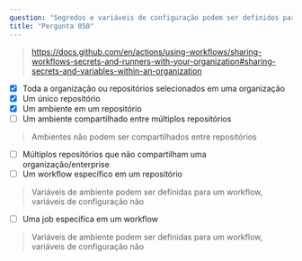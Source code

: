 ```yaml
---
question: "Segredos e variáveis de configuração podem ser definidos para: (Selecione três.)"
title: "Pergunta 050"
---
```



> https://docs.github.com/en/actions/using-workflows/sharing-workflows-secrets-and-runners-with-your-organization#sharing-secrets-and-variables-within-an-organization
- [x] Toda a organização ou repositórios selecionados em uma organização
- [x] Um único repositório
- [x] Um ambiente em um repositório
- [ ] Um ambiente compartilhado entre múltiplos repositórios
> Ambientes não podem ser compartilhados entre repositórios
- [ ] Múltiplos repositórios que não compartilham uma organização/enterprise
- [ ] Um workflow específico em um repositório
> Variáveis de ambiente podem ser definidas para um workflow, variáveis de configuração não
- [ ] Uma job específica em um workflow
> Variáveis de ambiente podem ser definidas para um workflow, variáveis de configuração não
